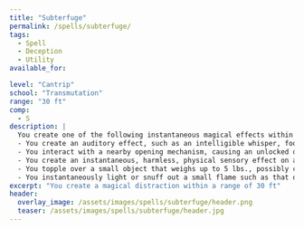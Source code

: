 ```yaml
---
title: "Subterfuge"
permalink: /spells/subterfuge/
tags:
  - Spell
  - Deception
  - Utility
available_for:

level: "Cantrip"
school: "Transmutation"
range: "30 ft"
comp:
  - S
description: |
  You create one of the following instantaneous magical effects within range:
  - You create an auditory effect, such as an intelligible whisper, footsteps, faint musical notes, or creaky floorboards.
  - You interact with a nearby opening mechanism, causing an unlocked door, window, or container to softly open or close.
  - You create an instantaneous, harmless, physical sensory effect on another person, such as a tap on the shoulder, warm breathing against the neck, or a light tug on a pocket.
  - You topple over a small object that weighs up to 5 lbs., possibly causing it to fall off a table or a shelf.
  - You instantaneously light or snuff out a small flame such as that of a candle or a torch.
excerpt: "You create a magical distraction within a range of 30 ft"
header:
  overlay_image: /assets/images/spells/subterfuge/header.png
  teaser: /assets/images/spells/subterfuge/header.jpg
---
```

